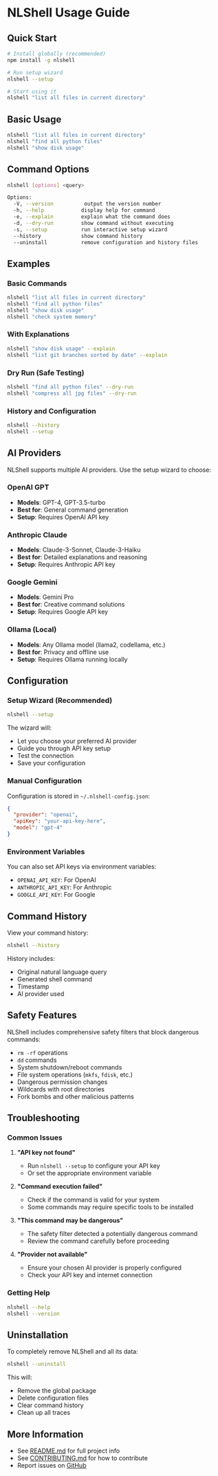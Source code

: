# NLShell Usage Guide

## Quick Start

```bash
# Install globally (recommended)
npm install -g nlshell

# Run setup wizard
nlshell --setup

# Start using it
nlshell "list all files in current directory"
```

## Basic Usage

```bash
nlshell "list all files in current directory"
nlshell "find all python files"
nlshell "show disk usage"
```

## Command Options

```bash
nlshell [options] <query>

Options:
  -V, --version          output the version number
  -h, --help            display help for command
  -e, --explain         explain what the command does
  -d, --dry-run         show command without executing
  -s, --setup           run interactive setup wizard
  --history             show command history
  --uninstall           remove configuration and history files
```

## Examples

### Basic Commands
```bash
nlshell "list all files in current directory"
nlshell "find all python files"
nlshell "show disk usage"
nlshell "check system memory"
```

### With Explanations
```bash
nlshell "show disk usage" --explain
nlshell "list git branches sorted by date" --explain
```

### Dry Run (Safe Testing)
```bash
nlshell "find all python files" --dry-run
nlshell "compress all jpg files" --dry-run
```

### History and Configuration
```bash
nlshell --history
nlshell --setup
```

## AI Providers

NLShell supports multiple AI providers. Use the setup wizard to choose:

### OpenAI GPT
- **Models**: GPT-4, GPT-3.5-turbo
- **Best for**: General command generation
- **Setup**: Requires OpenAI API key

### Anthropic Claude
- **Models**: Claude-3-Sonnet, Claude-3-Haiku
- **Best for**: Detailed explanations and reasoning
- **Setup**: Requires Anthropic API key

### Google Gemini
- **Models**: Gemini Pro
- **Best for**: Creative command solutions
- **Setup**: Requires Google API key

### Ollama (Local)
- **Models**: Any Ollama model (llama2, codellama, etc.)
- **Best for**: Privacy and offline use
- **Setup**: Requires Ollama running locally

## Configuration

### Setup Wizard (Recommended)
```bash
nlshell --setup
```

The wizard will:
- Let you choose your preferred AI provider
- Guide you through API key setup
- Test the connection
- Save your configuration

### Manual Configuration
Configuration is stored in `~/.nlshell-config.json`:

```json
{
  "provider": "openai",
  "apiKey": "your-api-key-here",
  "model": "gpt-4"
}
```

### Environment Variables
You can also set API keys via environment variables:
- `OPENAI_API_KEY`: For OpenAI
- `ANTHROPIC_API_KEY`: For Anthropic
- `GOOGLE_API_KEY`: For Google

## Command History

View your command history:
```bash
nlshell --history
```

History includes:
- Original natural language query
- Generated shell command
- Timestamp
- AI provider used

## Safety Features

NLShell includes comprehensive safety filters that block dangerous commands:
- `rm -rf` operations
- `dd` commands
- System shutdown/reboot commands
- File system operations (`mkfs`, `fdisk`, etc.)
- Dangerous permission changes
- Wildcards with root directories
- Fork bombs and other malicious patterns

## Troubleshooting

### Common Issues

1. **"API key not found"**
   - Run `nlshell --setup` to configure your API key
   - Or set the appropriate environment variable

2. **"Command execution failed"**
   - Check if the command is valid for your system
   - Some commands may require specific tools to be installed

3. **"This command may be dangerous"**
   - The safety filter detected a potentially dangerous command
   - Review the command carefully before proceeding

4. **"Provider not available"**
   - Ensure your chosen AI provider is properly configured
   - Check your API key and internet connection

### Getting Help
```bash
nlshell --help
nlshell --version
```

## Uninstallation

To completely remove NLShell and all its data:
```bash
nlshell --uninstall
```

This will:
- Remove the global package
- Delete configuration files
- Clear command history
- Clean up all traces

## More Information

- See [README.md](../README.md) for full project info
- See [CONTRIBUTING.md](../CONTRIBUTING.md) for how to contribute
- Report issues on [GitHub](https://github.com/trojan0x/ai-shell/issues) 